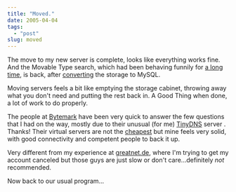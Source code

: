 ```yaml
---
title: "Moved."
date: 2005-04-04
tags: 
  - "post"
slug: moved
---
```


The move to my new server is complete, looks like everything works fine. And the Movable Type search, which had been behaving funnily for [a long time](http://codeconsult.ch/bertrand/archives/000346.html), is back, after [converting](http://codeconsult.ch/bertrand/archives/000490.html) the storage to MySQL.

Moving servers feels a bit like emptying the storage cabinet, throwing away what you don't need and putting the rest back in. A Good Thing when done, a lot of work to do properly.

The people at [Bytemark](http://www.bytemark.co.uk/) have been very quick to answer the few questions that I had on the way, mostly due to their unusual (for me) [TinyDNS](http://cr.yp.to/djbdns.html) server . Thanks! Their virtual servers are not the [cheapest](http://www.bytemark.co.uk/hosting/prices/index.html) but mine feels very solid, with good connectivity and competent people to back it up.

Very different from my experience at [greatnet.de](http://greatnet.de/), where I'm trying to get my account canceled but those guys are just slow or don't care...definitely _not_ recommended.

Now back to our usual program...
